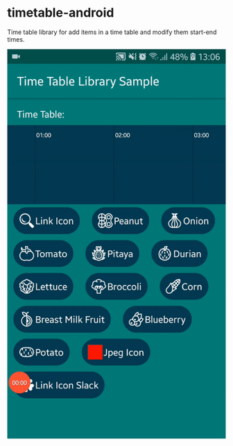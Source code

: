 # timetable-android

Time table library for add items in a time table and modify them start-end times. 

![](github/sample.gif)
